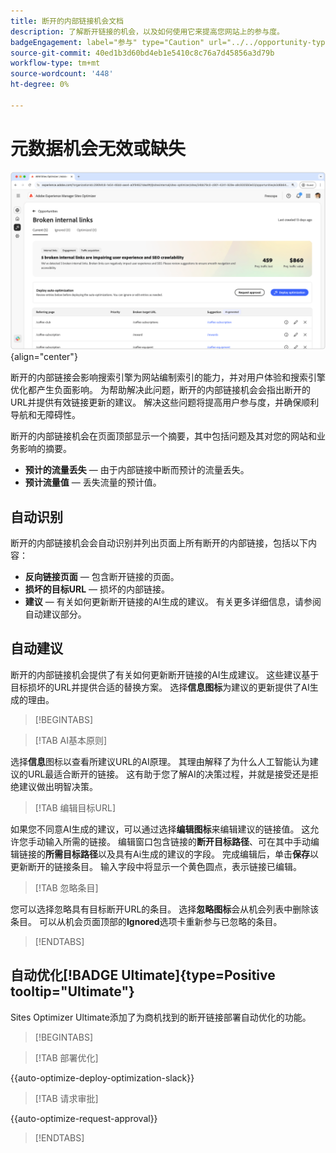 ```yaml
---
title: 断开的内部链接机会文档
description: 了解断开链接的机会，以及如何使用它来提高您网站上的参与度。
badgeEngagement: label="参与" type="Caution" url="../../opportunity-types/engagement.md" tooltip="参与"
source-git-commit: 40ed1b3d60bd4eb1e5410c8c76a7d45856a3d79b
workflow-type: tm+mt
source-wordcount: '448'
ht-degree: 0%

---
```



# 元数据机会无效或缺失

![内部链接机会断开](./assets/broken-internal-links/hero.png){align="center"}

断开的内部链接会影响搜索引擎为网站编制索引的能力，并对用户体验和搜索引擎优化都产生负面影响。 为帮助解决此问题，断开的内部链接机会会指出断开的URL并提供有效链接更新的建议。 解决这些问题将提高用户参与度，并确保顺利导航和无障碍性。

断开的内部链接机会在页面顶部显示一个摘要，其中包括问题及其对您的网站和业务影响的摘要。

* **预计的流量丢失** — 由于内部链接中断而预计的流量丢失。
* **预计流量值** — 丢失流量的预计值。

## 自动识别

<!---![Auto-identify broken internal links](./assets/missing-or-invalid-metadata/auto-identify.png){align="center"}-->

断开的内部链接机会会自动识别并列出页面上所有断开的内部链接，包括以下内容：

* **反向链接页面** — 包含断开链接的页面。
* **损坏的目标URL** — 损坏的内部链接。
* **建议** — 有关如何更新断开链接的AI生成的建议。 有关更多详细信息，请参阅自动建议部分。

## 自动建议

<!--![Auto-suggest broken internal links](./assets/broken-internal-links/auto-suggest.png){align="center"}-->

断开的内部链接机会提供了有关如何更新断开链接的AI生成建议。 这些建议基于目标损坏的URL并提供合适的替换方案。 选择&#x200B;**信息图标**&#x200B;为建议的更新提供了AI生成的理由。


>[!BEGINTABS]

>[!TAB AI基本原则]

<!--[AI rationale of broken internal links](./assets/broken-internal-links/auto-suggest-ai-rationale.png) -->

选择&#x200B;**信息**&#x200B;图标以查看所建议URL的AI原理。 其理由解释了为什么人工智能认为建议的URL最适合断开的链接。 这有助于您了解AI的决策过程，并就是接受还是拒绝建议做出明智决策。

>[!TAB 编辑目标URL]

<!--![Edit suggested URL of broken internal links](./assets/broken-internal-links/edit-target-url.png){align="center"}-->

如果您不同意AI生成的建议，可以通过选择&#x200B;**编辑图标**&#x200B;来编辑建议的链接值。 这允许您手动输入所需的链接。 编辑窗口包含链接的&#x200B;**断开目标路径**、可在其中手动编辑链接的&#x200B;**所需目标路径**&#x200B;以及具有Ai生成的建议的字段。 完成编辑后，单击&#x200B;**保存**&#x200B;以更新断开的链接条目。 输入字段中将显示一个黄色圆点，表示链接已编辑。

>[!TAB 忽略条目]

<!--![Ignore broken links](./assets/broken-internal-links/ignore.png){align="center"}-->

您可以选择忽略具有目标断开URL的条目。 选择&#x200B;**忽略图标**&#x200B;会从机会列表中删除该条目。 可以从机会页面顶部的&#x200B;**Ignored**&#x200B;选项卡重新参与已忽略的条目。

>[!ENDTABS]


## 自动优化[!BADGE Ultimate]{type=Positive tooltip="Ultimate"}


<!---![Auto-optimize suggested invalid or missing metadata](./assets/broken-internal-links/auto-optimize.png){align="center"}-->

Sites Optimizer Ultimate添加了为商机找到的断开链接部署自动优化的功能。<!--- TBD-need more in-depth and opportunity specific information here. What does the auto-optimization do?-->


>[!BEGINTABS]

>[!TAB 部署优化]

{{auto-optimize-deploy-optimization-slack}}

>[!TAB 请求审批]

{{auto-optimize-request-approval}}

>[!ENDTABS]

